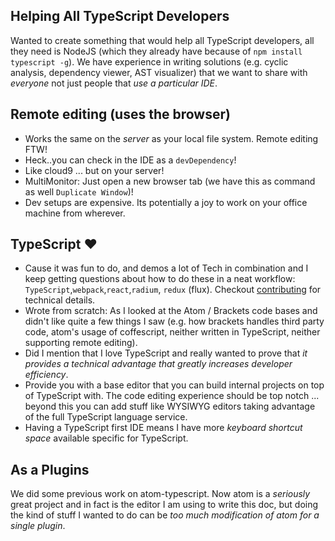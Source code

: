 ## Helping All TypeScript Developers
Wanted to create something that would help all TypeScript developers, all they need is NodeJS (which they already have because of `npm install typescript -g`). We have experience in writing solutions (e.g. cyclic analysis, dependency viewer, AST visualizer) that we want to share with *everyone* not just people that *use a particular IDE*.

## Remote editing (uses the browser)
* Works the same on the *server* as your local file system. Remote editing FTW!
* Heck..you can check in the IDE as a `devDependency`!
* Like cloud9 ... but on your server!
* MultiMonitor: Just open a new browser tab (we have this as command as well `Duplicate Window`)!
* Dev setups are expensive. Its potentially a joy to work on your office machine from wherever.

## TypeScript ❤
* Cause it was fun to do, and demos a lot of Tech in combination and I keep getting questions about how to do these in a neat workflow: `TypeScript`,`webpack`,`react`,`radium`, `redux` (flux). Checkout [contributing](./README.md) for technical details.
* Wrote from scratch: As I looked at the Atom / Brackets code bases and didn't like quite a few things I saw (e.g. how brackets handles third party code, atom's usage of coffescript, neither written in TypeScript, neither supporting remote editing).
* Did I mention that I love TypeScript and really wanted to prove that *it provides a technical advantage that greatly increases developer efficiency*.
* Provide you with a base editor that you can build internal projects on top of TypeScript with. The code editing experience should be top notch ... beyond this you can add stuff like WYSIWYG editors taking advantage of the full TypeScript language service.
* Having a TypeScript first IDE means I have more *keyboard shortcut space* available specific for TypeScript.

## As a Plugins
We did some previous work on atom-typescript. Now atom is a *seriously* great project and in fact is the editor I am using to write this doc, but doing the kind of stuff I wanted to do can be *too much modification of atom for a single plugin*.

